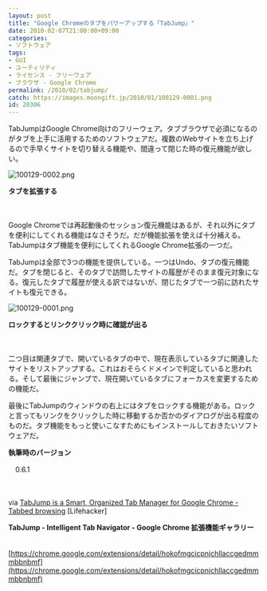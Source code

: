 ```yaml
---
layout: post
title: "Google Chromeのタブをパワーアップする「TabJump」"
date: 2010-02-07T21:00:00+09:00
categories:
- ソフトウェア
tags: 
- GUI
- ユーティリティ
- ライセンス - フリーウェア
- ブラウザ - Google Chrome
permalink: /2010/02/tabjump/
catch: https://images.moongift.jp/2010/01/100129-0001.png
id: 20306
---
```

TabJumpはGoogle Chrome向けのフリーウェア。タブブラウザで必須になるのがタブを上手に活用するためのソフトウェアだ。複数のWebサイトを立ち上げるので手早くサイトを切り替える機能や、間違って閉じた時の復元機能が欲しい。

  

![100129-0002.png](https://images.moongift.jp/2010/01/100129-0002.png)  
  
**タブを拡張する**

  

　

  

Google Chromeでは再起動後のセッション復元機能はあるが、それ以外にタブを便利にしてくれる機能はなさそうだ。だが機能拡張を使えば十分補える。TabJumpはタブ機能を便利にしてくれるGoogle Chrome拡張の一つだ。

  
<!--more-->

TabJumpは全部で3つの機能を提供している。一つはUndo、タブの復元機能だ。タブを閉じると、そのタブで訪問したサイトの履歴がそのまま復元対象になる。復元したタブで履歴が使える訳ではないが、閉じたタブで一つ前に訪れたサイトも復元できる。

  

![100129-0001.png](https://images.moongift.jp/2010/01/100129-0001.png)  
  
**ロックするとリンククリック時に確認が出る**

  

　

  

二つ目は関連タブで、開いているタブの中で、現在表示しているタブに関連したサイトをリストアップする。これはおそらくドメインで判定していると思われる。そして最後にジャンプで、現在開いているタブにフォーカスを変更するための機能だ。

  

最後にTabJumpのウィンドウの右上にはタブをロックする機能がある。ロックと言ってもリンクをクリックした時に移動するか否かのダイアログが出る程度のものだ。タブ機能をもっと使いこなすためにもインストールしておきたいソフトウェアだ。

  

**執筆時のバージョン**  
  
　0.6.1

  

　

  

via [TabJump is a Smart, Organized Tab Manager for Google Chrome - Tabbed browsing](http://lifehacker.com/5458749/tabjump-is-a-smart-organized-tab-manager-for-google-chrome) [Lifehacker]

  

**TabJump - Intelligent Tab Navigator - Google Chrome 拡張機能ギャラリー**  
  
　[https://chrome.google.com/extensions/detail/hokofmgcicpnjchllaccgedmmmbbnbmf](https://chrome.google.com/extensions/detail/hokofmgcicpnjchllaccgedmmmbbnbmf)

  
